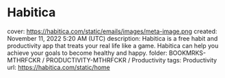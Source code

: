 # Habitica

cover: https://habitica.com/static/emails/images/meta-image.png
created: November 11, 2022 5:20 AM (UTC)
description: Habitica is a free habit and productivity app that treats your real life like a game. Habitica can help you achieve your goals to become healthy and happy.
folder: BOOKMRKS-MTHRFCKR / PRODUCTIVITY-MTHRFCKR / Productivity
tags: Productivity
url: https://habitica.com/static/home